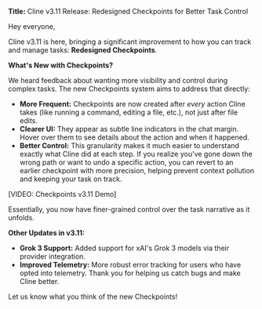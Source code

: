**Title:** Cline v3.11 Release: Redesigned Checkpoints for Better Task Control

Hey everyone,

Cline v3.11 is here, bringing a significant improvement to how you can track and manage tasks: **Redesigned Checkpoints**.

**What's New with Checkpoints?**

We heard feedback about wanting more visibility and control during complex tasks. The new Checkpoints system aims to address that directly:

*   **More Frequent:** Checkpoints are now created after *every* action Cline takes (like running a command, editing a file, etc.), not just after file edits.
*   **Clearer UI:** They appear as subtle line indicators in the chat margin. Hover over them to see details about the action and when it happened.
*   **Better Control:** This granularity makes it much easier to understand exactly what Cline did at each step. If you realize you've gone down the wrong path or want to undo a specific action, you can revert to an earlier checkpoint with more precision, helping prevent context pollution and keeping your task on track.

[VIDEO: Checkpoints v3.11 Demo]

Essentially, you now have finer-grained control over the task narrative as it unfolds.

**Other Updates in v3.11:**

*   **Grok 3 Support:** Added support for xAI's Grok 3 models via their provider integration.
*   **Improved Telemetry:** More robust error tracking for users who have opted into telemetry. Thank you for helping us catch bugs and make Cline better.

Let us know what you think of the new Checkpoints!
